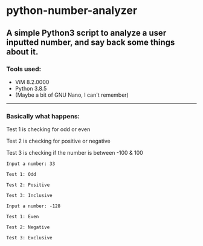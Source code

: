 # python-number-analyzer
A simple Python3 script to analyze a user inputted number, and say back some things about it.
---------------------------------------------------
### Tools used:
* ViM 8.2.0000
* Python 3.8.5
* (Maybe a bit of GNU Nano, I can't remember)
---------------------------------------------------
### Basically what happens:

Test 1 is checking for odd or even

Test 2 is checking for positive or negative

Test 3 is checking if the number is between -100 & 100

```
Input a number: 33

Test 1: Odd

Test 2: Positive

Test 3: Inclusive
```


```
Input a number: -128

Test 1: Even

Test 2: Negative

Test 3: Exclusive
```
